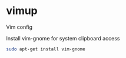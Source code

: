 # vimup
Vim config

Install vim-gnome for system clipboard access

```bash
sudo apt-get install vim-gnome 
```


